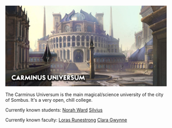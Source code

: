 
![/Images/Carminus%20Universum.jpg](/Images/Carminus%20Universum.jpg)

The Carminus Universum is the main magical/science university of the city of Sombus. It's a very open, chill college.

Currently known students:
[Norah Ward](/Carminus/Norah%20Ward.md)
[Silvius](/Party/Silvius.md)

Currently known faculty:
[Loras Runestrong](/Carminus/Loras%20Runestrong.md)
[Clara Gwynne](/Carminus/Clara%20Gwynne.md)
